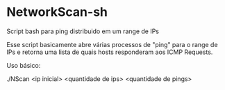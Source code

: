 # NetworkScan-sh
Script bash para ping distribuido em um range de IPs

Esse script basicamente abre várias processos de "ping" para o range de IPs e retorna uma lista de quais hosts responderam aos ICMP Requests.

Uso básico:

./NScan \<ip inicial\> \<quantidade de ips\> \<quantidade de pings\>
